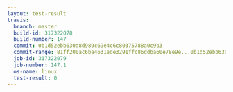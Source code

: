 ```yaml
---
layout: test-result
travis:
  branch: master
  build-id: 317322078
  build-number: 147
  commit: 0b1d52ebb630a8d989c69e4c6c80375788a0c9b3
  commit-range: 81ff200ac6ba4631ede3291ffc86ddba60e78e9e...0b1d52ebb630a8d989c69e4c6c80375788a0c9b3
  job-id: 317322079
  job-number: 147.1
  os-name: linux
  test-result: 0
---
```

